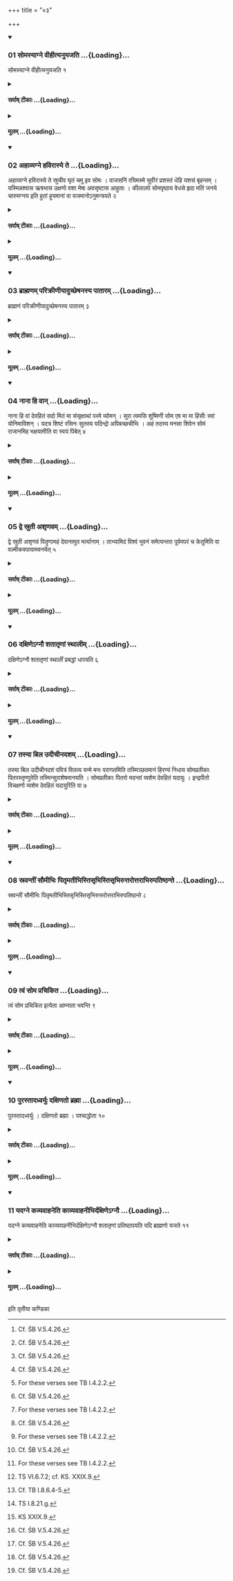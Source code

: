 +++
title = "०३"

+++

<div class="js_include" includetitle="true" newlevelforh1="3" unfilled url="/vedAH_yajuH/taittirIyam/sUtram/ApastambaH/shrautam/vishvAsa-prastutiH/19/03/01_somasyAgne_vIhItyanuyajati.md">
<details open><summary><h3>01 सोमस्याग्ने वीहीत्यनुयजति ...{Loading}...</h3></summary>

सोमस्याग्ने वीहीत्यनुयजति १
</details>
</div>
<div class="js_include collapsed" newlevelforh1="4" title="सर्वाष् टीकाः" unfilled url="/vedAH_yajuH/taittirIyam/sUtram/ApastambaH/shrautam/sarvASh_TIkAH/19/03/01_somasyAgne_vIhItyanuyajati.md">
<details><summary><h4>सर्वाष् टीकाः ...{Loading}...</h4></summary>
<details><summary>थिते</summary>

1. The Hotr̥ utters the words samasyāgne vĪhi at the time of the second offering.[^1]  

[^1]: Cf. ŚB V.5.4.26. 
</details>
</details>
</div>
<div class="js_include collapsed" newlevelforh1="4" title="मूलम्" unfilled url="/vedAH_yajuH/taittirIyam/sUtram/ApastambaH/shrautam/mUlam/19/03/01_somasyAgne_vIhItyanuyajati.md">
<details><summary><h4>मूलम् ...{Loading}...</h4></summary>

सोमस्याग्ने वीहीत्यनुयजति १
</details>
</div>
<div class="js_include" includetitle="true" newlevelforh1="3" unfilled url="/vedAH_yajuH/taittirIyam/sUtram/ApastambaH/shrautam/vishvAsa-prastutiH/19/03/02_ahAvyagne_havirAsye_te.md">
<details open><summary><h3>02 अहाव्यग्ने हविरास्ये ते ...{Loading}...</h3></summary>

अहाव्यग्ने हविरास्ये ते स्रुचीव घृतं चमू इव सोमः । वाजसनिं रयिमस्मे सुवीरं प्रशस्तं धेहि यशसं बृहन्तम् । यस्मिन्नश्वास ऋषभास उक्षणो वशा मेषा अवसृष्टास आहुताः । कीलालपे सोमपृष्ठाय वेधसे हृदा मतिं जनये चारुमग्नय इति हुतां हूयमानां वा यजमानोऽनुमन्त्रयते २
</details>
</div>
<div class="js_include collapsed" newlevelforh1="4" title="सर्वाष् टीकाः" unfilled url="/vedAH_yajuH/taittirIyam/sUtram/ApastambaH/shrautam/sarvASh_TIkAH/19/03/02_ahAvyagne_havirAsye_te.md">
<details><summary><h4>सर्वाष् टीकाः ...{Loading}...</h4></summary>
<details><summary>थिते</summary>

2. The sacrificer addresses the offering which is offered or is being offered, with the formulae ahāvyagne..., and yasminnaśvāsaḥ.[^1]  

[^1]: For these verses see TB I.4.2.1-2. 
</details>
</details>
</div>
<div class="js_include collapsed" newlevelforh1="4" title="मूलम्" unfilled url="/vedAH_yajuH/taittirIyam/sUtram/ApastambaH/shrautam/mUlam/19/03/02_ahAvyagne_havirAsye_te.md">
<details><summary><h4>मूलम् ...{Loading}...</h4></summary>

अहाव्यग्ने हविरास्ये ते स्रुचीव घृतं चमू इव सोमः । वाजसनिं रयिमस्मे सुवीरं प्रशस्तं धेहि यशसं बृहन्तम् । यस्मिन्नश्वास ऋषभास उक्षणो वशा मेषा अवसृष्टास आहुताः । कीलालपे सोमपृष्ठाय वेधसे हृदा मतिं जनये चारुमग्नय इति हुतां हूयमानां वा यजमानोऽनुमन्त्रयते २
</details>
</div>
<div class="js_include" includetitle="true" newlevelforh1="3" unfilled url="/vedAH_yajuH/taittirIyam/sUtram/ApastambaH/shrautam/vishvAsa-prastutiH/19/03/03_brAhmaNam_parikrINIyAduchCheShanasya_pAtAram.md">
<details open><summary><h3>03 ब्राह्मणम् परिक्रीणीयादुच्छेषनस्य पातारम् ...{Loading}...</h3></summary>

ब्राह्मणं परिक्रीणीयादुच्छेषनस्य पातारम् ३
</details>
</div>
<div class="js_include collapsed" newlevelforh1="4" title="सर्वाष् टीकाः" unfilled url="/vedAH_yajuH/taittirIyam/sUtram/ApastambaH/shrautam/sarvASh_TIkAH/19/03/03_brAhmaNam_parikrINIyAduchCheShanasya_pAtAram.md">
<details><summary><h4>सर्वाष् टीकाः ...{Loading}...</h4></summary>
<details><summary>थिते</summary>

3. (The sacrificer) should hire a Brahmin to drink the remnant (of the Surā).[^1]  

[^1]: Cf. TB I.8.6.2; cp. MS II.3.9. 
</details>
</details>
</div>
<div class="js_include collapsed" newlevelforh1="4" title="मूलम्" unfilled url="/vedAH_yajuH/taittirIyam/sUtram/ApastambaH/shrautam/mUlam/19/03/03_brAhmaNam_parikrINIyAduchCheShanasya_pAtAram.md">
<details><summary><h4>मूलम् ...{Loading}...</h4></summary>

ब्राह्मणं परिक्रीणीयादुच्छेषनस्य पातारम् ३
</details>
</div>
<div class="js_include" includetitle="true" newlevelforh1="3" unfilled url="/vedAH_yajuH/taittirIyam/sUtram/ApastambaH/shrautam/vishvAsa-prastutiH/19/03/04_nAnA_hi_vAn.md">
<details open><summary><h3>04 नाना हि वान् ...{Loading}...</h3></summary>

नाना हि वां देवहितं सदो मितं मा संसृक्षाथां परमे व्योमन् । सुरा त्वमसि शुष्मिणी सोम एष मा मा हिंसीः स्वां योनिमाविशन् । यदत्र शिष्टं रसिनः सुतस्य यदिन्द्रो अपिबच्छचीभिः । अहं तदस्य मनसा शिवेन सोमं राजानमिह भक्षयामीति वा स्वयं पिबेत् ४
</details>
</div>
<div class="js_include collapsed" newlevelforh1="4" title="सर्वाष् टीकाः" unfilled url="/vedAH_yajuH/taittirIyam/sUtram/ApastambaH/shrautam/sarvASh_TIkAH/19/03/04_nAnA_hi_vAn.md">
<details><summary><h4>सर्वाष् टीकाः ...{Loading}...</h4></summary>
<details><summary>थिते</summary>

4. Or he himself[^1] may drink (the Surā) with nānā hi vām...; yadatra śiṣṭam...[^2]   

[^1]: See MS II.3.9; KS.XII. 11.  

[^2]: For these verses see TB I.4.2.2.  

</details>
</details>
</div>
<div class="js_include collapsed" newlevelforh1="4" title="मूलम्" unfilled url="/vedAH_yajuH/taittirIyam/sUtram/ApastambaH/shrautam/mUlam/19/03/04_nAnA_hi_vAn.md">
<details><summary><h4>मूलम् ...{Loading}...</h4></summary>

नाना हि वां देवहितं सदो मितं मा संसृक्षाथां परमे व्योमन् । सुरा त्वमसि शुष्मिणी सोम एष मा मा हिंसीः स्वां योनिमाविशन् । यदत्र शिष्टं रसिनः सुतस्य यदिन्द्रो अपिबच्छचीभिः । अहं तदस्य मनसा शिवेन सोमं राजानमिह भक्षयामीति वा स्वयं पिबेत् ४
</details>
</div>
<div class="js_include" includetitle="true" newlevelforh1="3" unfilled url="/vedAH_yajuH/taittirIyam/sUtram/ApastambaH/shrautam/vishvAsa-prastutiH/19/03/05_dve_srutI_ashRNavam.md">
<details open><summary><h3>05 द्वे स्रुती अशृणवम् ...{Loading}...</h3></summary>

द्वे स्रुती अशृणवं पितॄणामहं देवानामुत मर्त्यानाम् । ताभ्यामिदं विश्वं भुवनं समेत्यन्तरा पूर्वमपरं च केतुमिति वा वल्मीकवपायामवनयेत् ५
</details>
</div>
<div class="js_include collapsed" newlevelforh1="4" title="सर्वाष् टीकाः" unfilled url="/vedAH_yajuH/taittirIyam/sUtram/ApastambaH/shrautam/sarvASh_TIkAH/19/03/05_dve_srutI_ashRNavam.md">
<details><summary><h4>सर्वाष् टीकाः ...{Loading}...</h4></summary>
<details><summary>थिते</summary>

5. Or[^1] (the Adhvaryu) should pour it on the fossilized ant-hill with dve srutī....[^2]   

[^1]: See TB 1.8.6.2 where it is added that this is to be done in case one does not get a Brahmin to drink the remnant.  

[^2]: TB I.4.2.3. 
</details>
</details>
</div>
<div class="js_include collapsed" newlevelforh1="4" title="मूलम्" unfilled url="/vedAH_yajuH/taittirIyam/sUtram/ApastambaH/shrautam/mUlam/19/03/05_dve_srutI_ashRNavam.md">
<details><summary><h4>मूलम् ...{Loading}...</h4></summary>

द्वे स्रुती अशृणवं पितॄणामहं देवानामुत मर्त्यानाम् । ताभ्यामिदं विश्वं भुवनं समेत्यन्तरा पूर्वमपरं च केतुमिति वा वल्मीकवपायामवनयेत् ५
</details>
</div>
<div class="js_include" includetitle="true" newlevelforh1="3" unfilled url="/vedAH_yajuH/taittirIyam/sUtram/ApastambaH/shrautam/vishvAsa-prastutiH/19/03/06_daxiNe-gnau_shatAtRNAM_sthAlIm.md">
<details open><summary><h3>06 दक्षिणेऽग्नौ शतातृणां स्थालीम् ...{Loading}...</h3></summary>

दक्षिणेऽग्नौ शतातृणां स्थालीं प्रबद्धां धारयति ६
</details>
</div>
<div class="js_include collapsed" newlevelforh1="4" title="सर्वाष् टीकाः" unfilled url="/vedAH_yajuH/taittirIyam/sUtram/ApastambaH/shrautam/sarvASh_TIkAH/19/03/06_daxiNe-gnau_shatAtRNAM_sthAlIm.md">
<details><summary><h4>सर्वाष् टीकाः ...{Loading}...</h4></summary>
<details><summary>थिते</summary>

6. On the Southern fire[^1] (someone like a servant) keeps hanging (in a sling) an earthen pot with a hundred holes.[^2]  

[^1]: Cp. XIX.1.15.16.  

[^2]: Cf. TB I.8.6.4.  
</details>
</details>
</div>
<div class="js_include collapsed" newlevelforh1="4" title="मूलम्" unfilled url="/vedAH_yajuH/taittirIyam/sUtram/ApastambaH/shrautam/mUlam/19/03/06_daxiNe-gnau_shatAtRNAM_sthAlIm.md">
<details><summary><h4>मूलम् ...{Loading}...</h4></summary>

दक्षिणेऽग्नौ शतातृणां स्थालीं प्रबद्धां धारयति ६
</details>
</div>
<div class="js_include" includetitle="true" newlevelforh1="3" unfilled url="/vedAH_yajuH/taittirIyam/sUtram/ApastambaH/shrautam/vishvAsa-prastutiH/19/03/07_tasyA_bila_udIchInadasham.md">
<details open><summary><h3>07 तस्या बिल उदीचीनदशम् ...{Loading}...</h3></summary>

तस्या बिल उदीचीनदशं पवित्रं वितत्य यन्मे मनः परागतमिति तस्मिञ्छतमानं हिरण्यं निधाय सोमप्रतीकाः पितरस्तृप्णुतेति तस्मिन्सुराशेषमानयति । सोमप्रतीकाः पितरो मदन्तां व्यशेम देवहितं यदायुः । इन्द्रपीतो विचक्षणो व्यशेम देवहितं यदायुरिति वा ७
</details>
</div>
<div class="js_include collapsed" newlevelforh1="4" title="सर्वाष् टीकाः" unfilled url="/vedAH_yajuH/taittirIyam/sUtram/ApastambaH/shrautam/sarvASh_TIkAH/19/03/07_tasyA_bila_udIchInadasham.md">
<details><summary><h4>सर्वाष् टीकाः ...{Loading}...</h4></summary>
<details><summary>थिते</summary>

7. After having spread a strainer[^1] with its fringes towards the north on the opening of it (pot) and then having placed on it a piece of gold weighing one hundred Mānas[^2] with yan me manaḥ parāgatam[^3] he pours[^4] in it the Surā remaining (in the vessel) with somapratīkāḥ pitarastr̥pṇuta[^5] or with soma pratīkāḥ....[^6]  

[^1]: Cp. XIX 1.17 : vālasrāva : hair-strainer.  

[^2]: Cf. TB I.8.6.4.5.  

[^3]: TS VI.6.7.2; cf. KS. XXIX.9.  

[^4]: Cf. TB I.8.6.4-5.  

[^5]: TS I.8.21.g.  

[^6]: KS XXIX.9. 
</details>
</details>
</div>
<div class="js_include collapsed" newlevelforh1="4" title="मूलम्" unfilled url="/vedAH_yajuH/taittirIyam/sUtram/ApastambaH/shrautam/mUlam/19/03/07_tasyA_bila_udIchInadasham.md">
<details><summary><h4>मूलम् ...{Loading}...</h4></summary>

तस्या बिल उदीचीनदशं पवित्रं वितत्य यन्मे मनः परागतमिति तस्मिञ्छतमानं हिरण्यं निधाय सोमप्रतीकाः पितरस्तृप्णुतेति तस्मिन्सुराशेषमानयति । सोमप्रतीकाः पितरो मदन्तां व्यशेम देवहितं यदायुः । इन्द्रपीतो विचक्षणो व्यशेम देवहितं यदायुरिति वा ७
</details>
</div>
<div class="js_include" includetitle="true" newlevelforh1="3" unfilled url="/vedAH_yajuH/taittirIyam/sUtram/ApastambaH/shrautam/vishvAsa-prastutiH/19/03/08_sravantIM_saumIbhiH_pitRmatIbhistisRbhistisRbhiruttarottarAbhirupatiShThante.md">
<details open><summary><h3>08 स्रवन्तीं सौमीभिः पितृमतीभिस्तिसृभिस्तिसृभिरुत्तरोत्तराभिरुपतिष्ठन्ते ...{Loading}...</h3></summary>

स्रवन्तीं सौमीभिः पितृमतीभिस्तिसृभिस्तिसृभिरुत्तरोत्तराभिरुपतिष्ठन्ते ८
</details>
</div>
<div class="js_include collapsed" newlevelforh1="4" title="सर्वाष् टीकाः" unfilled url="/vedAH_yajuH/taittirIyam/sUtram/ApastambaH/shrautam/sarvASh_TIkAH/19/03/08_sravantIM_saumIbhiH_pitRmatIbhistisRbhistisRbhiruttarottarAbhirupatiShThante.md">
<details><summary><h4>सर्वाष् टीकाः ...{Loading}...</h4></summary>
<details><summary>थिते</summary>

8. They[^1] praise the dripping (Surā) with the verses referring to Soma and containing the word pitr̥ each one with one of the three successive verses.  

[^1]: the Adhvaryu, the Hotr̥ and the Brahman. See 10.  

[^2]: Cf. TB I.8.6. For the verses see the next Sūtra. 
</details>
</details>
</div>
<div class="js_include collapsed" newlevelforh1="4" title="मूलम्" unfilled url="/vedAH_yajuH/taittirIyam/sUtram/ApastambaH/shrautam/mUlam/19/03/08_sravantIM_saumIbhiH_pitRmatIbhistisRbhistisRbhiruttarottarAbhirupatiShThante.md">
<details><summary><h4>मूलम् ...{Loading}...</h4></summary>

स्रवन्तीं सौमीभिः पितृमतीभिस्तिसृभिस्तिसृभिरुत्तरोत्तराभिरुपतिष्ठन्ते ८
</details>
</div>
<div class="js_include" includetitle="true" newlevelforh1="3" unfilled url="/vedAH_yajuH/taittirIyam/sUtram/ApastambaH/shrautam/vishvAsa-prastutiH/19/03/09_tvaM_soma_prachikita.md">
<details open><summary><h3>09 त्वं सोम प्रचिकित ...{Loading}...</h3></summary>

त्वं सोम प्रचिकित इत्येता आम्नाता भवन्ति ९
</details>
</div>
<div class="js_include collapsed" newlevelforh1="4" title="सर्वाष् टीकाः" unfilled url="/vedAH_yajuH/taittirIyam/sUtram/ApastambaH/shrautam/sarvASh_TIkAH/19/03/09_tvaM_soma_prachikita.md">
<details><summary><h4>सर्वाष् टीकाः ...{Loading}...</h4></summary>
<details><summary>थिते</summary>

9. (For this the verses beginning with) tvaṁ soma pracikitaḥ[^1] are mentioned.  

[^1]: TS II.6.12.b. 
</details>
</details>
</div>
<div class="js_include collapsed" newlevelforh1="4" title="मूलम्" unfilled url="/vedAH_yajuH/taittirIyam/sUtram/ApastambaH/shrautam/mUlam/19/03/09_tvaM_soma_prachikita.md">
<details><summary><h4>मूलम् ...{Loading}...</h4></summary>

त्वं सोम प्रचिकित इत्येता आम्नाता भवन्ति ९
</details>
</div>
<div class="js_include" includetitle="true" newlevelforh1="3" unfilled url="/vedAH_yajuH/taittirIyam/sUtram/ApastambaH/shrautam/vishvAsa-prastutiH/19/03/10_purastAdadhvaryuH_daxiNato_brahmA.md">
<details open><summary><h3>10 पुरस्तादध्वर्युः दक्षिणतो ब्रह्मा ...{Loading}...</h3></summary>

पुरस्तादध्वर्युः । दक्षिणतो ब्रह्मा । पश्चाद्धोता १०
</details>
</div>
<div class="js_include collapsed" newlevelforh1="4" title="सर्वाष् टीकाः" unfilled url="/vedAH_yajuH/taittirIyam/sUtram/ApastambaH/shrautam/sarvASh_TIkAH/19/03/10_purastAdadhvaryuH_daxiNato_brahmA.md">
<details><summary><h4>सर्वाष् टीकाः ...{Loading}...</h4></summary>
<details><summary>थिते</summary>

10. The Adhvaryu in the east, the Brahman to the south and the Hotr̥ in the west.[^1]   

[^1]: The Adhvaryu with TS II.6.12.b-d; the Brahman with e-g; and the Hotr̥ with h-k.  
</details>
</details>
</div>
<div class="js_include collapsed" newlevelforh1="4" title="मूलम्" unfilled url="/vedAH_yajuH/taittirIyam/sUtram/ApastambaH/shrautam/mUlam/19/03/10_purastAdadhvaryuH_daxiNato_brahmA.md">
<details><summary><h4>मूलम् ...{Loading}...</h4></summary>

पुरस्तादध्वर्युः । दक्षिणतो ब्रह्मा । पश्चाद्धोता १०
</details>
</div>
<div class="js_include" includetitle="true" newlevelforh1="3" unfilled url="/vedAH_yajuH/taittirIyam/sUtram/ApastambaH/shrautam/vishvAsa-prastutiH/19/03/11_yadagne_kavyavAhaneti_kAvyavAhanIbhirdaxiNe-gnau.md">
<details open><summary><h3>11 यदग्ने कव्यवाहनेति काव्यवाहनीभिर्दक्षिणेऽग्नौ ...{Loading}...</h3></summary>

यदग्ने कव्यवाहनेति काव्यवाहनीभिर्दक्षिणेऽग्नौ शतातृणां प्रतिष्ठापयति यदि ब्राह्मणो यजते ११
</details>
</div>
<div class="js_include collapsed" newlevelforh1="4" title="सर्वाष् टीकाः" unfilled url="/vedAH_yajuH/taittirIyam/sUtram/ApastambaH/shrautam/sarvASh_TIkAH/19/03/11_yadagne_kavyavAhaneti_kAvyavAhanIbhirdaxiNe-gnau.md">
<details><summary><h4>सर्वाष् टीकाः ...{Loading}...</h4></summary>
<details><summary>थिते</summary>

11. With the verses “carrying the oblation-food to the ancestors” beginning with yadagne kavyavāhana[^1] (the Adhvaryu) places the pot with one hundred holes near the Dakṣiṇa-fire. He does so if the sacrificer is Brāhmaṇa.   

[^1]: TS II.6.12.m-o.  

[^2]: Cf. TB I.8.6.5-6. 
</details>
</details>
</div>
<div class="js_include collapsed" newlevelforh1="4" title="मूलम्" unfilled url="/vedAH_yajuH/taittirIyam/sUtram/ApastambaH/shrautam/mUlam/19/03/11_yadagne_kavyavAhaneti_kAvyavAhanIbhirdaxiNe-gnau.md">
<details><summary><h4>मूलम् ...{Loading}...</h4></summary>

यदग्ने कव्यवाहनेति काव्यवाहनीभिर्दक्षिणेऽग्नौ शतातृणां प्रतिष्ठापयति यदि ब्राह्मणो यजते ११
</details>
</div>





  
इति तृतीया कण्डिका 
